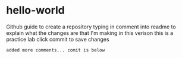 # hello-world
Github guide to create a repository
  typing in comment into readme to explain what the changes are that I'm making in this verison
    this is a practice lab 
    click commit to save changes
    
    added more comments... comit is below
